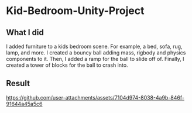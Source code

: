# Kid-Bedroom-Unity-Project

## What I did
I added furniture to a kids bedroom scene. For example, a bed, sofa, rug, lamp, and more. I created a bouncy ball adding mass, rigbody and physics components to it. Then, I added a ramp for the ball to slide off of. Finally, I created a tower of blocks for the ball to crash into. 


## Result

https://github.com/user-attachments/assets/7104d974-8038-4a9b-846f-91644a45a5c6

